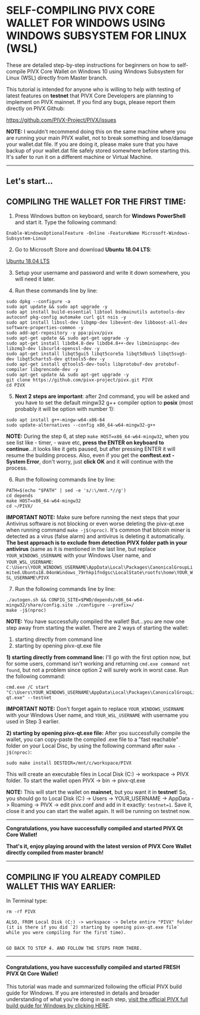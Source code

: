 # SELF-COMPILING PIVX CORE WALLET FOR WINDOWS USING WINDOWS SUBSYSTEM FOR LINUX (WSL)

These are detailed step-by-step instructions for beginners on how to self-compile PIVX Core Wallet on Windows 10 using Windows Subsystem for Linux (WSL) directly from Master branch.

This tutorial is intended for anyone who is willing to help with testing of latest features on **testnet** that PIVX Core Developers are planning to implement on PIVX mainnet. If you find any bugs, please report them directly on PIVX Github:

https://github.com/PIVX-Project/PIVX/issues

**NOTE:** I wouldn't recommend doing this on the same machine where you are running your main PIVX wallet, not to break something and lose/damage your wallet.dat file. If you are doing it, please make sure that you have backup of your wallet.dat file safely stored somewhere before starting this. It's safer to run it on a different machine or Virtual Machine.

---------------------------------------------------------

## Let's start...

## COMPILING THE WALLET FOR THE FIRST TIME:

1. Press Windows button on keyboard, search for **Windows PowerShell** and start it. Type the following command:
```
Enable-WindowsOptionalFeature -Online -FeatureName Microsoft-Windows-Subsystem-Linux
```

2. Go to Microsoft Store and download **Ubuntu 18.04 LTS**:

[Ubuntu 18.04 LTS](https://www.microsoft.com/store/productId/9N9TNGVNDL3Q)

3. Setup your username and password and write it down somewhere, you will need it later.

4. Run these commands line by line:
```
sudo dpkg --configure -a
sudo apt update && sudo apt upgrade -y
sudo apt install build-essential libtool bsdmainutils autotools-dev autoconf pkg-config automake curl git nsis -y
sudo apt install libssl-dev libgmp-dev libevent-dev libboost-all-dev software-properties-common -y
sudo add-apt-repository -y ppa:pivx/pivx
sudo apt-get update && sudo apt-get upgrade -y
sudo apt-get install libdb4.8-dev libdb4.8++-dev libminiupnpc-dev libzmq3-dev libcurl4-openssl-dev -y
sudo apt-get install libqt5gui5 libqt5core5a libqt5dbus5 libqt5svg5-dev libqt5charts5-dev qttools5-dev -y
sudo apt-get install qttools5-dev-tools libprotobuf-dev protobuf-compiler libqrencode-dev -y
sudo apt-get update && sudo apt-get upgrade -y
git clone https://github.com/pivx-project/pivx.git PIVX
cd PIVX
```
5. **Next 2 steps are important**: after 2nd command, you will be asked and you have to set the default mingw32 g++ compiler option to **posix** (most probably it will be option with number 1):
```
sudo apt install g++-mingw-w64-x86-64
sudo update-alternatives --config x86_64-w64-mingw32-g++
```
**NOTE:** During the step 6, at step `make HOST=x86_64-w64-mingw32`, when you see list like - timer, - wave etc, **press the ENTER on keyboard to continue**...it looks like it gets paused, but after pressing ENTER it will resume the building process.
Also, even if you get the **conftest.ext - System Error**, don't worry, just **click OK** and it will continue with the process.

6. Run the following commands line by line:
```
PATH=$(echo "$PATH" | sed -e 's/:\/mnt.*//g')
cd depends
make HOST=x86_64-w64-mingw32
cd ~/PIVX/
```

**IMPORTANT NOTE:** Make sure before running the next steps that your Antivirus software is not blocking or even worse deleting the pivx-qt.exe when running command `make -j$(nproc)`. It's common that bitcoin miner is detected as a virus (false alarm) and antivirus is deleting it automatically. **The best approach is to exclude from detection PIVX folder path in your antivirus** (same as it is mentioned in the last line, but replace `YOUR_WINDOWS_USERNAME` with your Windows User name, and `YOUR_WSL_USERNAME`:
`C:\Users\YOUR_WINDOWS_USERNAME\AppData\Local\Packages\CanonicalGroupLimited.Ubuntu18.04onWindows_79rhkp1fndgsc\LocalState\rootfs\home\YOUR_WSL_USERNAME\PIVX`

7. Run the following commands line by line:
```
./autogen.sh && CONFIG_SITE=$PWD/depends/x86_64-w64-mingw32/share/config.site ./configure --prefix=/
make -j$(nproc)
```
**NOTE:** You have successfully compiled the wallet! But...you are now one step away from starting the wallet.
There are 2 ways of starting the wallet:
1) starting directly from command line
2) starting by opening pivx-qt.exe file

**1) starting directly from command line:**
I'll go with the first option now, but for some users, command isn't working and returning `cmd.exe command not found`, but not a problem since option 2 will surely work in worst case. Run the following command:
```
cmd.exe /C start "C:\Users\YOUR_WINDOWS_USERNAME\AppData\Local\Packages\CanonicalGroupLimited.Ubuntu18.04onWindows_79rhkp1fndgsc\LocalState\rootfs\home\YOUR_WSL_USERNAME\PIVX\src\qt\pivx-qt.exe" --testnet
```
**IMPORTANT NOTE:** Don't forget again to replace `YOUR_WINDOWS_USERNAME` with your Windows User name, and `YOUR_WSL_USERNAME` with username you used in Step 3 earlier.


**2) starting by opening pivx-qt.exe file:**
After you successfully compile the wallet, you can copy-paste the compiled .exe file to a "fast reachable" folder on your Local Disc, by using the following command after `make -j$(nproc)`:

```
sudo make install DESTDIR=/mnt/c/workspace/PIVX
```
This will create an executable files in Local Disk (C:) -> workspace -> PIVX folder.
To start the wallet open PIVX -> bin -> pivx-qt.exe

**NOTE:** This will start the wallet on **mainnet**, but you want it in **testnet**! So, you should go to Local Disk (C:) -> Users ->  YOUR_USERNAME -> AppData -> Roaming -> PIVX -> edit pivx.conf and add in it exactly:
`testnet=1`. Save it, close it and you can start the wallet again. It will be running on testnet now.

--------------------------------------------
**Congratulations, you have successfully compiled and started PIVX Qt Core Wallet!**

**That's it, enjoy playing around with the latest version of PIVX Core Wallet directly compiled from master branch!**

--------------------------------------------
## COMPILING IF YOU ALREADY COMPILED WALLET THIS WAY EARLIER:

In Terminal type:

```
rm -rf PIVX

ALSO, FROM Local Disk (C:) -> workspace -> Delete entire "PIVX" folder (it is there if you did `2) starting by opening pivx-qt.exe file` while you were compiling for the first time).


GO BACK TO STEP 4. AND FOLLOW THE STEPS FROM THERE.
```

--------------------------------------------
#### **Congratulations, you have successfully compiled and started FRESH PIVX Qt Core Wallet!**

This tutorial was made and summarized following the official PIVX build guide for Windows. If you are interested in details and broader understanding of what you're doing in each step, [visit the official PIVX full build guide for Windows by clicking HERE](https://github.com/PIVX-Project/PIVX/blob/master/doc/build-windows.md).
